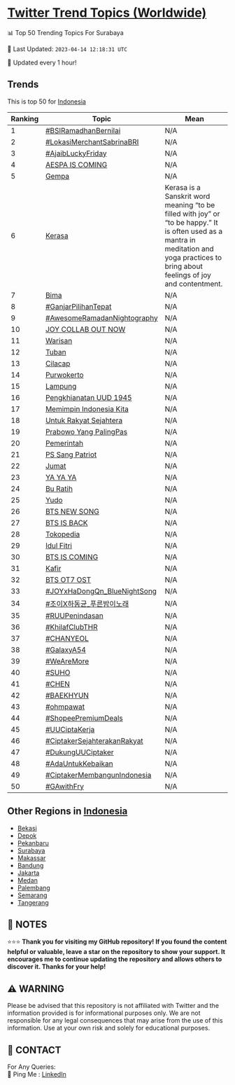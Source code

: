 [Twitter Trend Topics (Worldwide)](https://github.com/ErcinDedeoglu/Twitter-Trend-Topics)
==========


📊 Top 50 Trending Topics For Surabaya

📆 Last Updated: `2023-04-14 12:18:31 UTC`

🔧 Updated every 1 hour!


## Trends

This is top 50 for [Indonesia](</Indonesia>)

| Ranking | Topic | Mean |
| ------- | ------------ | ------------ |
| 1 | [#BSIRamadhanBernilai](http://twitter.com/search?q=%23BSIRamadhanBernilai) | N/A |
| 2 | [#LokasiMerchantSabrinaBRI](http://twitter.com/search?q=%23LokasiMerchantSabrinaBRI) | N/A |
| 3 | [#AjaibLuckyFriday](http://twitter.com/search?q=%23AjaibLuckyFriday) | N/A |
| 4 | [AESPA IS COMING](http://twitter.com/search?q=AESPA+IS+COMING) | N/A |
| 5 | [Gempa](http://twitter.com/search?q=Gempa) | N/A |
| 6 | [Kerasa](http://twitter.com/search?q=Kerasa) | Kerasa is a Sanskrit word meaning “to be filled with joy” or “to be happy.” It is often used as a mantra in meditation and yoga practices to bring about feelings of joy and contentment. |
| 7 | [Bima](http://twitter.com/search?q=Bima) | N/A |
| 8 | [#GanjarPilihanTepat](http://twitter.com/search?q=%23GanjarPilihanTepat) | N/A |
| 9 | [#AwesomeRamadanNightography](http://twitter.com/search?q=%23AwesomeRamadanNightography) | N/A |
| 10 | [JOY COLLAB OUT NOW](http://twitter.com/search?q=JOY+COLLAB+OUT+NOW) | N/A |
| 11 | [Warisan](http://twitter.com/search?q=Warisan) | N/A |
| 12 | [Tuban](http://twitter.com/search?q=Tuban) | N/A |
| 13 | [Cilacap](http://twitter.com/search?q=Cilacap) | N/A |
| 14 | [Purwokerto](http://twitter.com/search?q=Purwokerto) | N/A |
| 15 | [Lampung](http://twitter.com/search?q=Lampung) | N/A |
| 16 | [Pengkhianatan UUD 1945](http://twitter.com/search?q=Pengkhianatan+UUD+1945) | N/A |
| 17 | [Memimpin Indonesia Kita](http://twitter.com/search?q=Memimpin+Indonesia+Kita) | N/A |
| 18 | [Untuk Rakyat Sejahtera](http://twitter.com/search?q=Untuk+Rakyat+Sejahtera) | N/A |
| 19 | [Prabowo Yang PalingPas](http://twitter.com/search?q=Prabowo+Yang+PalingPas) | N/A |
| 20 | [Pemerintah](http://twitter.com/search?q=Pemerintah) | N/A |
| 21 | [PS Sang Patriot](http://twitter.com/search?q=PS+Sang+Patriot) | N/A |
| 22 | [Jumat](http://twitter.com/search?q=Jumat) | N/A |
| 23 | [YA YA YA](http://twitter.com/search?q=YA+YA+YA) | N/A |
| 24 | [Bu Ratih](http://twitter.com/search?q=Bu+Ratih) | N/A |
| 25 | [Yudo](http://twitter.com/search?q=Yudo) | N/A |
| 26 | [BTS NEW SONG](http://twitter.com/search?q=BTS+NEW+SONG) | N/A |
| 27 | [BTS IS BACK](http://twitter.com/search?q=BTS+IS+BACK) | N/A |
| 28 | [Tokopedia](http://twitter.com/search?q=Tokopedia) | N/A |
| 29 | [Idul Fitri](http://twitter.com/search?q=Idul+Fitri) | N/A |
| 30 | [BTS IS COMING](http://twitter.com/search?q=BTS+IS+COMING) | N/A |
| 31 | [Kafir](http://twitter.com/search?q=Kafir) | N/A |
| 32 | [BTS OT7 OST](http://twitter.com/search?q=BTS+OT7+OST) | N/A |
| 33 | [#JOYxHaDongQn_BlueNightSong](http://twitter.com/search?q=%23JOYxHaDongQn_BlueNightSong) | N/A |
| 34 | [#조이X하동균_푸른밤이노래](http://twitter.com/search?q=%23%ec%a1%b0%ec%9d%b4X%ed%95%98%eb%8f%99%ea%b7%a0_%ed%91%b8%eb%a5%b8%eb%b0%a4%ec%9d%b4%eb%85%b8%eb%9e%98) | N/A |
| 35 | [#RUUPenindasan](http://twitter.com/search?q=%23RUUPenindasan) | N/A |
| 36 | [#KhilafClubTHR](http://twitter.com/search?q=%23KhilafClubTHR) | N/A |
| 37 | [#CHANYEOL](http://twitter.com/search?q=%23CHANYEOL) | N/A |
| 38 | [#GalaxyA54](http://twitter.com/search?q=%23GalaxyA54) | N/A |
| 39 | [#WeAreMore](http://twitter.com/search?q=%23WeAreMore) | N/A |
| 40 | [#SUHO](http://twitter.com/search?q=%23SUHO) | N/A |
| 41 | [#CHEN](http://twitter.com/search?q=%23CHEN) | N/A |
| 42 | [#BAEKHYUN](http://twitter.com/search?q=%23BAEKHYUN) | N/A |
| 43 | [#ohmpawat](http://twitter.com/search?q=%23ohmpawat) | N/A |
| 44 | [#ShopeePremiumDeals](http://twitter.com/search?q=%23ShopeePremiumDeals) | N/A |
| 45 | [#UUCiptaKerja](http://twitter.com/search?q=%23UUCiptaKerja) | N/A |
| 46 | [#CiptakerSejahterakanRakyat](http://twitter.com/search?q=%23CiptakerSejahterakanRakyat) | N/A |
| 47 | [#DukungUUCiptaker](http://twitter.com/search?q=%23DukungUUCiptaker) | N/A |
| 48 | [#AdaUntukKebaikan](http://twitter.com/search?q=%23AdaUntukKebaikan) | N/A |
| 49 | [#CiptakerMembangunIndonesia](http://twitter.com/search?q=%23CiptakerMembangunIndonesia) | N/A |
| 50 | [#GAwithFry](http://twitter.com/search?q=%23GAwithFry) | N/A |



## Other Regions in [Indonesia](</Indonesia>)

* [Bekasi](</Indonesia/Bekasi.md>)
* [Depok](</Indonesia/Depok.md>)
* [Pekanbaru](</Indonesia/Pekanbaru.md>)
* [Surabaya](</Indonesia/Surabaya.md>)
* [Makassar](</Indonesia/Makassar.md>)
* [Bandung](</Indonesia/Bandung.md>)
* [Jakarta](</Indonesia/Jakarta.md>)
* [Medan](</Indonesia/Medan.md>)
* [Palembang](</Indonesia/Palembang.md>)
* [Semarang](</Indonesia/Semarang.md>)
* [Tangerang](</Indonesia/Tangerang.md>)



## 📝 NOTES

⭐⭐⭐ **Thank you for visiting my GitHub repository! If you found the content helpful or valuable, leave a star on the repository to show your support. It encourages me to continue updating the repository and allows others to discover it. Thanks for your help!**


## ⚠️ WARNING

Please be advised that this repository is not affiliated with Twitter and the information provided is for informational purposes only. We are not responsible for any legal consequences that may arise from the use of this information. Use at your own risk and solely for educational purposes.


## 📨 CONTACT

 For Any Queries:  
            🏓 Ping Me : [LinkedIn](https://www.linkedin.com/in/ercindedeoglu/)

